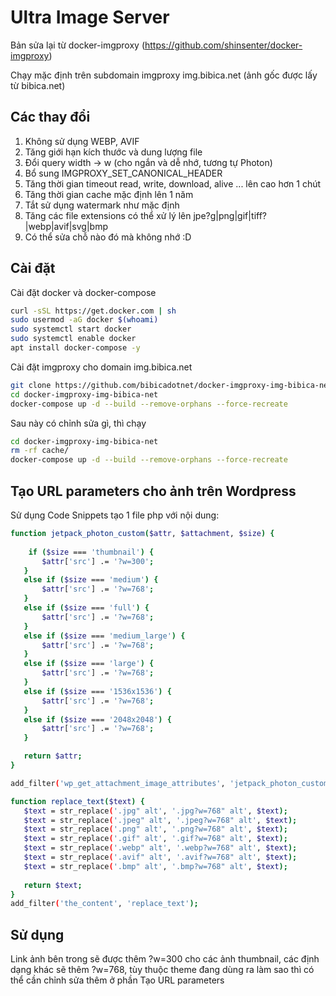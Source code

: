 # Ultra Image Server
Bản sửa lại từ docker-imgproxy (https://github.com/shinsenter/docker-imgproxy)

Chạy mặc định trên subdomain imgproxy img.bibica.net (ảnh gốc được lấy từ bibica.net)

## Các thay đổi
1. Không sử dụng WEBP, AVIF
2. Tăng giới hạn kích thước và dung lượng file
3. Đổi query width -> w (cho ngắn và dễ nhớ, tương tự Photon)
4. Bổ sung IMGPROXY_SET_CANONICAL_HEADER
5. Tăng thời gian timeout read, write, download, alive ... lên cao hơn 1 chút
6. Tăng thời gian cache mặc định lên 1 năm
7. Tắt sử dụng watermark như mặc định
8. Tăng các file extensions có thể xử lý lên jpe?g|png|gif|tiff?|webp|avif|svg|bmp
9. Có thể sửa chỗ nào đó mà không nhớ :D

## Cài đặt
Cài đặt docker và docker-compose
```bash
curl -sSL https://get.docker.com | sh
sudo usermod -aG docker $(whoami)
sudo systemctl start docker
sudo systemctl enable docker
apt install docker-compose -y
```
Cài đặt imgproxy cho domain img.bibica.net
```bash
git clone https://github.com/bibicadotnet/docker-imgproxy-img-bibica-net.git
cd docker-imgproxy-img-bibica-net
docker-compose up -d --build --remove-orphans --force-recreate
```
Sau này có chỉnh sửa gì, thì chạy
```bash
cd docker-imgproxy-img-bibica-net
rm -rf cache/
docker-compose up -d --build --remove-orphans --force-recreate
```
## Tạo URL parameters cho ảnh trên Wordpress
Sử dụng Code Snippets tạo 1 file php với nội dung:
 ```bash
function jetpack_photon_custom($attr, $attachment, $size) {
	
	 if ($size === 'thumbnail') {
        $attr['src'] .= '?w=300';
	} 
	else if ($size === 'medium') {
        $attr['src'] .= '?w=768';
	}
	else if ($size === 'full') {
        $attr['src'] .= '?w=768';
    }	
	else if ($size === 'medium_large') {
        $attr['src'] .= '?w=768';
    }	
	else if ($size === 'large') {
        $attr['src'] .= '?w=768';
    }	
	else if ($size === '1536x1536') {
        $attr['src'] .= '?w=768';
    }
	else if ($size === '2048x2048') {
        $attr['src'] .= '?w=768';
    }

    return $attr;
}

add_filter('wp_get_attachment_image_attributes', 'jetpack_photon_custom', 999 , 3);

function replace_text($text) {
	$text = str_replace('.jpg" alt', '.jpg?w=768" alt', $text);
	$text = str_replace('.jpeg" alt', '.jpeg?w=768" alt', $text);
	$text = str_replace('.png" alt', '.png?w=768" alt', $text);
	$text = str_replace('.gif" alt', '.gif?w=768" alt', $text);
	$text = str_replace('.webp" alt', '.webp?w=768" alt', $text);
	$text = str_replace('.avif" alt', '.avif?w=768" alt', $text);
	$text = str_replace('.bmp" alt', '.bmp?w=768" alt', $text);
	
	return $text;
}
add_filter('the_content', 'replace_text');

```
## Sử dụng
Link ảnh bên trong sẽ được thêm ?w=300 cho các ảnh thumbnail, các định dạng khác sẽ thêm ?w=768, tùy thuộc theme đang dùng ra làm sao thì có thể cần chỉnh sửa thêm ở phần Tạo URL parameters
